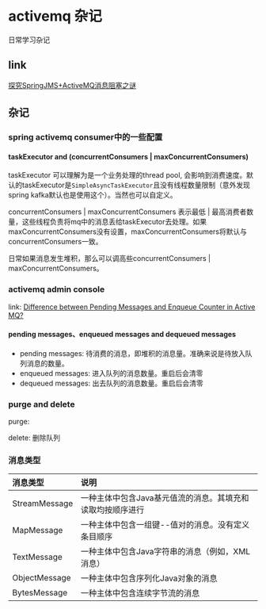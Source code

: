 # activemq 杂记

日常学习杂记

## link

[探究SpringJMS+ActiveMQ消息阻塞之谜](https://www.jianshu.com/p/0cf602f96e25)


## 杂记

### spring activemq consumer中的一些配置

#### taskExecutor and (concurrentConsumers | maxConcurrentConsumers)

taskExecutor 可以理解为是一个业务处理的thread pool, 会影响到消费速度。默认的taskExecutor是`SimpleAsyncTaskExecutor`且没有线程数量限制（意外发现spring kafka默认也是使用这个）。当然也可以自定义。

concurrentConsumers | maxConcurrentConsumers 表示最低 | 最高消费者数量，这些线程负责将mq中的消息丢给taskExecutor去处理。如果maxConcurrentConsumers没有设置，maxConcurrentConsumers将默认与concurrentConsumers一致。

日常如果消息发生堆积，那么可以调高些concurrentConsumers | maxConcurrentConsumers。



### activemq admin console

link: [Difference between Pending Messages and Enqueue Counter in Active MQ?](https://stackoverflow.com/questions/7786086/difference-between-pending-messages-and-enqueue-counter-in-active-mq)

#### pending messages、enqueued messages and dequeued messages

* pending messages: 待消费的消息，即堆积的消息量。准确来说是待放入队列消息的数量。
* enqueued messages: 进入队列的消息数量。重启后会清零
* dequeued messages: 出去队列的消息数量。重启后会清零

### purge and delete

purge: 

delete: 删除队列

### 消息类型

|消息类型|说明|
|:-----|:-----|
|StreamMessage|一种主体中包含Java基元值流的消息。其填充和读取均按顺序进行|
|MapMessage  |一种主体中包含一组键--值对的消息。没有定义条目顺序|
|TextMessage|一种主体中包含Java字符串的消息（例如，XML消息）|
|ObjectMessage|一种主体中包含序列化Java对象的消息|
|BytesMessage|一种主体中包含连续字节流的消息|









